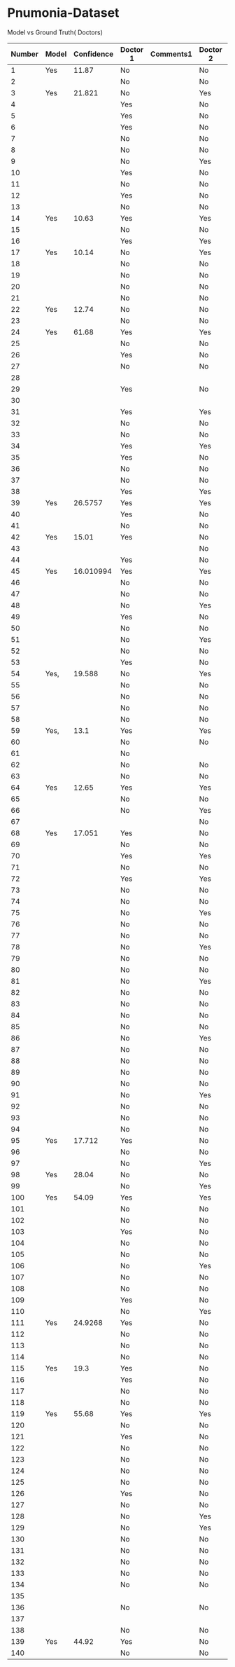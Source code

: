 # Pnumonia-Dataset
Model vs Ground Truth( Doctors)

| Number | Model | Confidence | Doctor 1 | Comments1 | Doctor 2 | Comments2 |
|--------|-------|------------|----------|-----------|----------|-----------|
| 1      | Yes   | 11.87      | No       |           | No       |           |
| 2      |       |            | No       |           | No       |           |
| 3      | Yes   | 21.821     | No       |           | Yes      |           |
| 4      |       |            | Yes      |           | No       |           |
| 5      |       |            | Yes      |           | No       |           |
| 6      |       |            | Yes      |           | No       |           |
| 7      |       |            | No       |           | No       |           |
| 8      |       |            | No       |           | No       |           |
| 9      |       |            | No       |           | Yes      |           |
| 10     |       |            | Yes      |           | No       |           |
| 11     |       |            | No       |           | No       |           |
| 12     |       |            | Yes      |           | No       |           |
| 13     |       |            | No       |           | No       |           |
| 14     | Yes   | 10.63      | Yes      |           | Yes      |           |
| 15     |       |            | No       |           | No       |           |
| 16     |       |            | Yes      |           | Yes      |           |
| 17     | Yes   | 10.14      | No       |           | Yes      |           |
| 18     |       |            | No       |           | No       |           |
| 19     |       |            | No       |           | No       |           |
| 20     |       |            | No       |           | No       |           |
| 21     |       |            | No       |           | No       |           |
| 22     | Yes   | 12.74      | No       |           | No       |           |
| 23     |       |            | No       |           | No       |           |
| 24     | Yes   | 61.68      | Yes      |           | Yes      | Fibrosis  |
| 25     |       |            | No       |           | No       |           |
| 26     |       |            | Yes      |           | No       |           |
| 27     |       |            | No       |           | No       |           |
| 28     |       |            |          |           |          |           |
| 29     |       |            | Yes      |           | No       |           |
| 30     |       |            |          |           |          |           |
| 31     |       |            | Yes      |           | Yes      |           |
| 32     |       |            | No       |           | No       |           |
| 33     |       |            | No       |           | No       |           |
| 34     |       |            | Yes      |           | Yes      |           |
| 35     |       |            | Yes      |           | No       |           |
| 36     |       |            | No       |           | No       |           |
| 37     |       |            | No       |           | No       |           |
| 38     |       |            | Yes      |           | Yes      |           |
| 39     | Yes   | 26.5757    | Yes      |           | Yes      |           |
| 40     |       |            | Yes      |           | No       |           |
| 41     |       |            | No       |           | No       |           |
| 42     | Yes   | 15.01      | Yes      |           | No       |           |
| 43     |       |            |          |           | No       |           |
| 44     |       |            | Yes      |           | No       |           |
| 45     | Yes   | 16.010994  | Yes      |           | Yes      |           |
| 46     |       |            | No       |           | No       |           |
| 47     |       |            | No       |           | No       |           |
| 48     |       |            | No       |           | Yes      |           |
| 49     |       |            | Yes      |           | No       |           |
| 50     |       |            | No       |           | No       |           |
| 51     |       |            | No       |           | Yes      |           |
| 52     |       |            | No       |           | No       |           |
| 53     |       |            | Yes      |           | No       |           |
| 54     | Yes,  | 19.588     | No       |           | Yes      |           |
| 55     |       |            | No       |           | No       |           |
| 56     |       |            | No       |           | No       |           |
| 57     |       |            | No       |           | No       |           |
| 58     |       |            | No       |           | No       |           |
| 59     | Yes,  | 13.1       | Yes      |           | Yes      |           |
| 60     |       |            | No       |           | No       |           |
| 61     |       |            | No       |           |          |           |
| 62     |       |            | No       |           | No       |           |
| 63     |       |            | No       |           | No       |           |
| 64     | Yes   | 12.65      | Yes      |           | Yes      |           |
| 65     |       |            | No       |           | No       |           |
| 66     |       |            | No       |           | Yes      |           |
| 67     |       |            |          |           | No       |           |
| 68     | Yes   | 17.051     | Yes      |           | No       |           |
| 69     |       |            | No       |           | No       |           |
| 70     |       |            | Yes      |           | Yes      |           |
| 71     |       |            | No       |           | No       |           |
| 72     |       |            | Yes      |           | Yes      |           |
| 73     |       |            | No       |           | No       |           |
| 74     |       |            | No       |           | No       |           |
| 75     |       |            | No       |           | Yes      |           |
| 76     |       |            | No       |           | No       |           |
| 77     |       |            | No       |           | No       |           |
| 78     |       |            | No       |           | Yes      |           |
| 79     |       |            | No       |           | No       |           |
| 80     |       |            | No       |           | No       |           |
| 81     |       |            | No       |           | Yes      |           |
| 82     |       |            | No       |           | No       |           |
| 83     |       |            | No       |           | No       |           |
| 84     |       |            | No       |           | No       |           |
| 85     |       |            | No       |           | No       |           |
| 86     |       |            | No       |           | Yes      |           |
| 87     |       |            | No       |           | No       |           |
| 88     |       |            | No       |           | No       |           |
| 89     |       |            | No       |           | No       |           |
| 90     |       |            | No       |           | No       |           |
| 91     |       |            | No       |           | Yes      |           |
| 92     |       |            | No       |           | No       |           |
| 93     |       |            | No       |           | No       |           |
| 94     |       |            | No       |           | No       |           |
| 95     | Yes   | 17.712     | Yes      |           | No       |           |
| 96     |       |            | No       |           | No       |           |
| 97     |       |            | No       |           | Yes      |           |
| 98     | Yes   | 28.04      | No       |           | No       |           |
| 99     |       |            | No       |           | Yes      |           |
| 100    | Yes   | 54.09      | Yes      |           | Yes      |           |
| 101    |       |            | No       |           | No       |           |
| 102    |       |            | No       |           | No       |           |
| 103    |       |            | Yes      |           | No       |           |
| 104    |       |            | No       |           | No       |           |
| 105    |       |            | No       |           | No       |           |
| 106    |       |            | No       |           | Yes      |           |
| 107    |       |            | No       |           | No       |           |
| 108    |       |            | No       |           | No       |           |
| 109    |       |            | Yes      |           | No       |           |
| 110    |       |            | No       |           | Yes      |           |
| 111    | Yes   | 24.9268    | Yes      |           | No       |           |
| 112    |       |            | No       |           | No       |           |
| 113    |       |            | No       |           | No       |           |
| 114    |       |            | No       |           | No       |           |
| 115    | Yes   | 19.3       | Yes      |           | No       |           |
| 116    |       |            | Yes      |           | No       |           |
| 117    |       |            | No       |           | No       |           |
| 118    |       |            | No       |           | No       |           |
| 119    | Yes   | 55.68      | Yes      |           | Yes      |           |
| 120    |       |            | No       |           | No       |           |
| 121    |       |            | Yes      |           | No       |           |
| 122    |       |            | No       |           | No       |           |
| 123    |       |            | No       |           | No       |           |
| 124    |       |            | No       |           | No       |           |
| 125    |       |            | No       |           | No       |           |
| 126    |       |            | Yes      |           | No       |           |
| 127    |       |            | No       |           | No       |           |
| 128    |       |            | No       |           | Yes      |           |
| 129    |       |            | No       |           | Yes      |           |
| 130    |       |            | No       |           | No       |           |
| 131    |       |            | No       |           | No       |           |
| 132    |       |            | No       |           | No       |           |
| 133    |       |            | No       |           | No       |           |
| 134    |       |            | No       |           | No       |           |
| 135    |       |            |          |           |          |           |
| 136    |       |            | No       |           | No       |           |
| 137    |       |            |          |           |          |           |
| 138    |       |            | No       |           | No       |           |
| 139    | Yes   | 44.92      | Yes      |           | No       |           |
| 140    |       |            | No       |           | No       |           |

